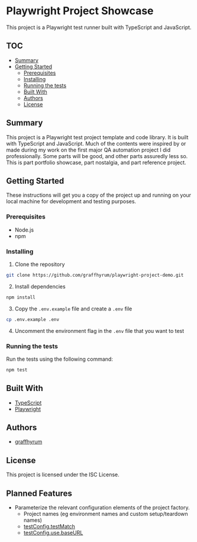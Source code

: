 # Playwright Project Showcase

This project is a Playwright test runner built with TypeScript and JavaScript.

## TOC

- [Summary](#summary)
- [Getting Started](#getting-started)
    - [Prerequisites](#prerequisites)
    - [Installing](#installing)
    - [Running the tests](#running-the-tests)
    - [Built With](#built-with)
    - [Authors](#authors)
    - [License](#license)

## Summary

This project is a Playwright test project template and code library. It is built with TypeScript and JavaScript. Much of the
contents were inspired by or made during my work on the first major QA automation project I did professionally. Some parts
will be good, and other parts assuredly less so. This is part portfolio showcase, part nostalgia, and part reference project.



## Getting Started

These instructions will get you a copy of the project up and running on your local machine for development and testing
purposes.

### Prerequisites

- Node.js
- npm

### Installing

1. Clone the repository

```bash
git clone https://github.com/graffhyrum/playwright-project-demo.git
```

2. Install dependencies

```bash
npm install
```

3. Copy the `.env.example` file and create a `.env` file

```bash
cp .env.example .env
```

4. Uncomment the environment flag in the `.env` file that you want to test

### Running the tests

Run the tests using the following command:

```bash
npm test
```

## Built With

- [TypeScript](https://www.typescriptlang.org/)
- [Playwright](https://playwright.dev/)

## Authors

- [graffhyrum](https://github.com/graffhyrum)

## License

This project is licensed under the ISC License.

## Planned Features
- Parameterize the relevant configuration elements of the project factory.
  - Project names (eg environment names and custom setup/teardown names)
  - [testConfig.testMatch](https://playwright.dev/docs/api/class-testconfig#test-config-test-match)
  - [testConfig.use.baseURL](https://playwright.dev/docs/test-use-options#basic-options)
